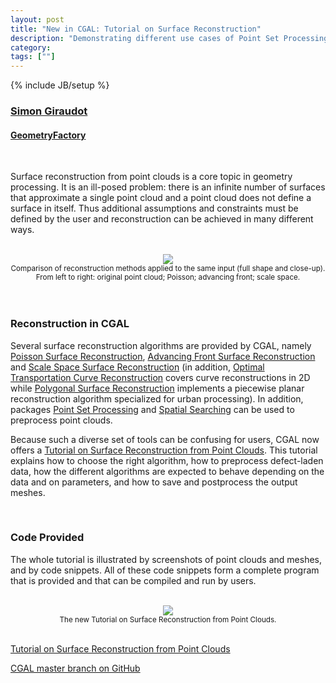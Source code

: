 ```yaml
---
layout: post
title: "New in CGAL: Tutorial on Surface Reconstruction"
description: "Demonstrating different use cases of Point Set Processing and Reconstruction packages"
category:
tags: [""]
---
```

{% include JB/setup %}

<h3><a href="https://github.com/sgiraudot">Simon Giraudot</a></h3>
<h4><a href="https://geometryfactory.com/">GeometryFactory</a></h4>

<br>

<p>Surface reconstruction from point clouds is a core topic in geometry processing. It is an ill-posed problem: there is an infinite number of surfaces that approximate a single point cloud and a point cloud does not define a surface in itself. Thus additional assumptions and constraints must be defined by the user and reconstruction can be achieved in many different ways.</p>

<br>
<div style="text-align:center;">
  <a href="../../../../images/compare_reconstructions.png"><img src="../../../../images/compare_reconstructions.png" style="max-width:95%"/></a><br>
  <small>Comparison of reconstruction methods applied to the same input (full shape and close-up). From left to right: original point cloud; Poisson; advancing front; scale space.</small>
</div>
<br>

<br>
<h3>Reconstruction in CGAL</h3>

<p>Several surface reconstruction algorithms are provided by CGAL, namely <a href="https://doc.cgal.org/latest/Poisson_surface_reconstruction_3/index.html#Chapter_Poisson_Surface_Reconstruction">Poisson Surface Reconstruction</a>, <a href="https://doc.cgal.org/latest/Advancing_front_surface_reconstruction/index.html#Chapter_Advancing_Front_Surface_Reconstruction">Advancing Front Surface Reconstruction</a> and <a href="https://doc.cgal.org/latest/Scale_space_reconstruction_3/index.html#Chapter_Scale_space_reconstruction">Scale Space Surface Reconstruction</a> (in addition, <a href="https://doc.cgal.org/latest/Optimal_transportation_reconstruction_2/index.html#Chapter_Optimal_Transportation_Curve_Reconstruction">Optimal Transportation Curve Reconstruction</a> covers curve reconstructions in 2D while <a href="https://doc.cgal.org/latest/Polygonal_surface_reconstruction/index.html#Chapter_PolygonalSurfaceReconstruction">Polygonal Surface Reconstruction</a> implements a piecewise planar reconstruction algorithm specialized for urban processing). In addition, packages <a href="https://doc.cgal.org/latest/Point_set_processing_3/index.html#Chapter_Point_Set_Processing">Point Set Processing</a> and <a href="https://doc.cgal.org/latest/Spatial_searching/index.html#Chapter_dD_Spatial_Searching">Spatial Searching</a> can be used to preprocess point clouds.<p>

<p>Because such a diverse set of tools can be confusing for users, CGAL now offers a <a href="https://cgal.geometryfactory.com/CGAL/doc/master/Manual/tuto_reconstruction.html">Tutorial on Surface Reconstruction from Point Clouds</a>. This tutorial explains how to choose the right algorithm, how to preprocess defect-laden data, how the different algorithms are expected to behave depending on the data and on parameters, and how to save and postprocess the output meshes.</p>

<br>
<h3>Code Provided</h3>

<p>The whole tutorial is illustrated by screenshots of point clouds and meshes, and by code snippets. All of these code snippets form a complete program that is provided and that can be compiled and run by users.</p>

<br>
<div style="text-align:center;">
  <a href="https://cgal.geometryfactory.com/CGAL/doc/master/Manual/tuto_reconstruction.html"><img src="../../../../images/reconstruction_tutorial.png" style="max-width:100%"/></a><br>
  <small>The new Tutorial on Surface Reconstruction from Point Clouds.</small>
</div>
<br>

<i class="glyphicon glyphicon-book"></i>
<a href="https://cgal.geometryfactory.com/CGAL/doc/master/Manual/tuto_reconstruction.html">Tutorial on Surface Reconstruction from Point Clouds</a> <br>

<i class="glyphicon glyphicon-download"></i>
<a href="https://github.com/CGAL/cgal/tree/master">CGAL master branch on GitHub</a>
